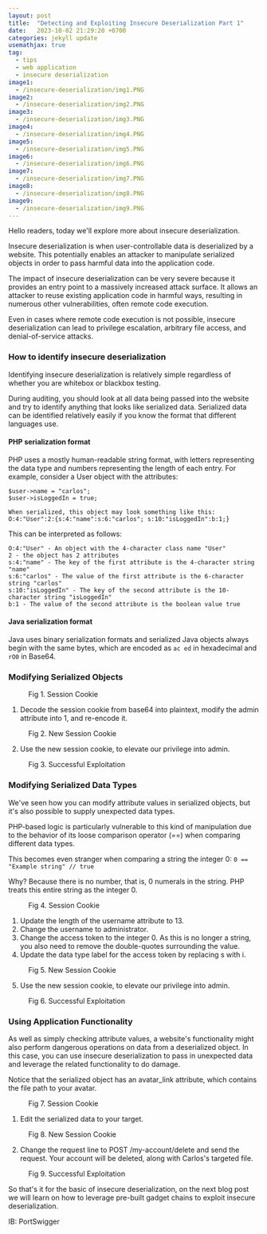```yaml
---
layout: post
title:  "Detecting and Exploiting Insecure Deserialization Part 1"
date:   2023-10-02 21:29:20 +0700
categories: jekyll update
usemathjax: true
tag:
  - tips
  - web application
  - insecure deserialization
image1:
  - /insecure-deserialization/img1.PNG
image2:
  - /insecure-deserialization/img2.PNG
image3:
  - /insecure-deserialization/img3.PNG
image4:
  - /insecure-deserialization/img4.PNG
image5:
  - /insecure-deserialization/img5.PNG
image6:
  - /insecure-deserialization/img6.PNG
image7:
  - /insecure-deserialization/img7.PNG
image8:
  - /insecure-deserialization/img8.PNG
image9:
  - /insecure-deserialization/img9.PNG
---
```


Hello readers, today we'll explore more about insecure deserialization.

Insecure deserialization is when user-controllable data is deserialized by a website. This potentially enables an attacker to manipulate serialized objects in order to pass harmful data into the application code. 

The impact of insecure deserialization can be very severe because it provides an entry point to a massively increased attack surface. It allows an attacker to reuse existing application code in harmful ways, resulting in numerous other vulnerabilities, often remote code execution.

Even in cases where remote code execution is not possible, insecure deserialization can lead to privilege escalation, arbitrary file access, and denial-of-service attacks.

### How to identify insecure deserialization

Identifying insecure deserialization is relatively simple regardless of whether you are whitebox or blackbox testing.

During auditing, you should look at all data being passed into the website and try to identify anything that looks like serialized data. Serialized data can be identified relatively easily if you know the format that different languages use.

#### PHP serialization format

PHP uses a mostly human-readable string format, with letters representing the data type and numbers representing the length of each entry. For example, consider a User object with the attributes:

```
$user->name = "carlos";
$user->isLoggedIn = true;

When serialized, this object may look something like this:
O:4:"User":2:{s:4:"name":s:6:"carlos"; s:10:"isLoggedIn":b:1;}
```

This can be interpreted as follows:

```
O:4:"User" - An object with the 4-character class name "User"
2 - the object has 2 attributes
s:4:"name" - The key of the first attribute is the 4-character string "name"
s:6:"carlos" - The value of the first attribute is the 6-character string "carlos"
s:10:"isLoggedIn" - The key of the second attribute is the 10-character string "isLoggedIn"
b:1 - The value of the second attribute is the boolean value true
```

#### Java serialization format

Java uses binary serialization formats and serialized Java objects always begin with the same bytes, which are encoded as ```ac ed``` in hexadecimal and ```rO0``` in Base64.

### Modifying Serialized Objects

<figure>
<img src="{{ page.image1 }}" alt="">
<figcaption>Fig 1. Session Cookie</figcaption>
</figure>

1. Decode the session cookie from base64 into plaintext, modify the admin attribute into 1, and re-encode it.

<figure>
<img src="{{ page.image2 }}" alt="">
<figcaption>Fig 2. New Session Cookie</figcaption>
</figure>

2. Use the new session cookie, to elevate our privilege into admin.

<figure>
<img src="{{ page.image3 }}" alt="">
<figcaption>Fig 3. Successful Exploitation</figcaption>
</figure>


### Modifying Serialized Data Types

We've seen how you can modify attribute values in serialized objects, but it's also possible to supply unexpected data types.

PHP-based logic is particularly vulnerable to this kind of manipulation due to the behavior of its loose comparison operator (==) when comparing different data types.

This becomes even stranger when comparing a string the integer 0:
```0 == "Example string" // true```

Why? Because there is no number, that is, 0 numerals in the string. PHP treats this entire string as the integer 0. 

<figure>
<img src="{{ page.image4 }}" alt="">
<figcaption>Fig 4. Session Cookie</figcaption>
</figure>

1. Update the length of the username attribute to 13.
2. Change the username to administrator.
3. Change the access token to the integer 0. As this is no longer a string, you also need to remove the double-quotes surrounding the value.
4. Update the data type label for the access token by replacing s with i.

<figure>
<img src="{{ page.image5 }}" alt="">
<figcaption>Fig 5. New Session Cookie</figcaption>
</figure>

5. Use the new session cookie, to elevate our privilege into admin.

<figure>
<img src="{{ page.image6 }}" alt="">
<figcaption>Fig 6. Successful Exploitation</figcaption>
</figure>

### Using Application Functionality

As well as simply checking attribute values, a website's functionality might also perform dangerous operations on data from a deserialized object. In this case, you can use insecure deserialization to pass in unexpected data and leverage the related functionality to do damage.

Notice that the serialized object has an avatar_link attribute, which contains the file path to your avatar. 

<figure>
<img src="{{ page.image7 }}" alt="">
<figcaption>Fig 7. Session Cookie</figcaption>
</figure>

1. Edit the serialized data to your target.

<figure>
<img src="{{ page.image8 }}" alt="">
<figcaption>Fig 8. New Session Cookie</figcaption>
</figure>

2. Change the request line to POST /my-account/delete and send the request. Your account will be deleted, along with Carlos's targeted file. 

<figure>
<img src="{{ page.image9 }}" alt="">
<figcaption>Fig 9. Successful Exploitation</figcaption>
</figure>

So that's it for the basic of insecure deserialization, on the next blog post we will learn on how to leverage pre-built gadget chains to exploit insecure deserialization.

IB: PortSwigger
